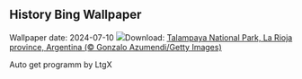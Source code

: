 ## History Bing Wallpaper
Wallpaper date: 2024-07-10
![](https://www.bing.com/th?id=OHR.TalampayaNP_EN-CA3117263692_UHD.jpg&w=1000)Download: [Talampaya National Park, La Rioja province, Argentina (© Gonzalo Azumendi/Getty Images)](https://www.bing.com/th?id=OHR.TalampayaNP_EN-CA3117263692_UHD.jpg)

Auto get programm by LtgX

